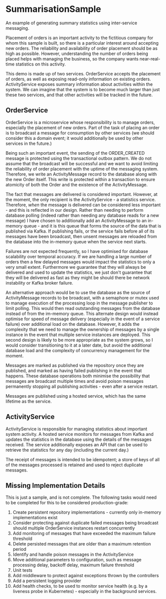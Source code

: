 # SummarisationSample
An example of generating summary statistics using inter-service messaging.

Placement of orders is an important activity to the fictitious company for whom this sample is built, so there is a particular interest around accepting new orders. The reliability and availability of order placement should be as high as possible. However, understanding the number of orders being placed helps with managing the business, so the company wants near-real-time statistics on this activity.

This demo is made up of two services. OrderService accepts the placement of orders, as well as exposing read-only information on existing orders. ActivityService exposes summary information about activities within the system. We can imagine that the system is to become much larger than just these two services, and that other activities will be tracked in the future.

## OrderService
OrderService is a microservice whose responsibility is to manage orders, especially the placement of new orders. Part of the task of placing an order is to broadcast a message for consumption by other services (we should consider this a domain event; it would additionally be used by other services in the future.)

Being such an important event, the sending of the ORDER_CREATED message is protected using the transactional outbox pattern. We do not assume that the broadcast will be successful and we want to avoid limiting the reliability of order placement with the uptime of the messaging system. Therefore, we write an ActivityMessage record to the database along with the new Order itself. This write is protected within a transaction to ensure atomicity of both the Order and the existence of the ActivityMessage.

The fact that messages are delivered is considered important. However, at the moment, the only recipient is the ActivityService - a statistics service. Therefore, _when_ the message is delivered can be considered less important - and this is reflected in our design. Rather than needing to perform database polling (indeed rather than needing any database reads for a new message) I have chosen to additionally add an ActivityMessage to an in-memory queue - and it is this queue that forms the source of the data that is published via Kafka. If publishing fails, or the service fails before all of its messages have been broadcast, then unsent messages are reloaded from the database into the in-memory queue when the service next starts.

Failures are not expected frequently, so I have optimised for database scalability over temporal accuracy. If we are handling a large number of orders then a few delayed messages would impact the statistics to only a very small extent. Furthermore we guarantee that they will always be delivered and used to update the statistics, we just don't guarantee that they will be delivered as fast as they might be should there be network instability or Kafka broker failure.

An alternative approach would be to use the database as the source of ActivityMessage records to be broadcast, with a semaphore or mutex used to manage execution of the processing loop in the message publisher to limit polling. This would then read outstanding messages from the database instead of from the im-memory queue. This alternate design would instead optimise for speed of message delivery (especially in the event of a service failure) over additional load on the database. However, it adds the complexity that we need to manage the ownership of messages by a single instance in the event that multiple service instances are deployed. This second design is likely to be more appropriate as the system grows, so I would consider transitioning to it at a later date, but avoid the additional database load and the complexity of concurrency management for the moment.

Messages are marked as published via the repository once they are published, and marked as having failed publishing in the event that happens. These database operations both minimise the possibility that messages are broadcast multiple times and avoid poison messages permanently stopping all publishing activities - even after a service restart.

Messages are published using a hosted service, which has the same lifetime as the service.

## ActivityService
ActivityService is responsible for managing statistics about important system activity. A hosted service monitors for messages from Kafka and updates the statistics in the database using the details of the messages received. The service additionally exposes an API that can be used to retrieve the statistics for any day (including the current day.)

The receipt of messages is intended to be idempotent; a store of keys of all of the messages processed is retained and used to reject duplicate messages.

## Missing Implementation Details
This is just a sample, and is not complete. The following tasks would need to be completed for this to be considered production-grade:

1. Create persistent repository implementations - currently only in-memory implementations exist
2. Consider protecting against duplicate failed messages being broadcast should multiple OrderService instances restart concurrently
3. Add monitoring of messages that have exceeded the maximum failure threshold
4. Delete persisted messages that are older than a maximum retention period
5. Identify and handle poison messages in the ActivityService
6. Move additional parameters to configuration, such as message processing delay, backoff delay, maximum failure threshold
7. Unit tests
8. Add middleware to protect against exceptions thrown by the controllers
9. Add a persistent logging provider
10. Add health checks, to be used to monitor service health (e.g. by a liveness probe in Kubernetes) - especially in the background services.